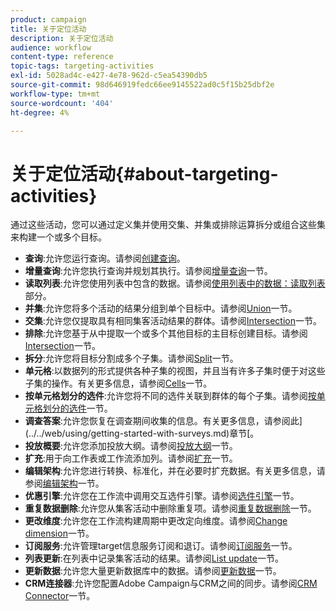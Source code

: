 ```yaml
---
product: campaign
title: 关于定位活动
description: 关于定位活动
audience: workflow
content-type: reference
topic-tags: targeting-activities
exl-id: 5028ad4c-e427-4e78-962d-c5ea54390db5
source-git-commit: 98d646919fedc66ee9145522ad0c5f15b25dbf2e
workflow-type: tm+mt
source-wordcount: '404'
ht-degree: 4%

---
```


# 关于定位活动{#about-targeting-activities}

通过这些活动，您可以通过定义集并使用交集、并集或排除运算拆分或组合这些集来构建一个或多个目标。

* **查询**:允许您运行查询。请参阅[创建查询](../../workflow/using/query.md#creating-a-query)。
* **增量查询**:允许您执行查询并规划其执行。请参阅[增量查询](../../workflow/using/incremental-query.md)一节。
* **读取列表**:允许您使用列表中包含的数据。请参阅[使用列表中的数据：读取列表](../../platform/using/import-export-workflows.md#using-data-from-a-list--read-list)部分。
* **并集**:允许您将多个活动的结果分组到单个目标中。请参阅[Union](../../workflow/using/union.md)一节。
* **交集**:允许您仅提取具有相同集客活动结果的群体。请参阅[Intersection](../../workflow/using/intersection.md)一节。
* **排除**:允许您基于从中提取一个或多个其他目标的主目标创建目标。请参阅[Intersection](../../workflow/using/intersection.md)一节。
* **拆分**:允许您将目标分割成多个子集。请参阅[Split](../../workflow/using/split.md)一节。
* **单元格**:以数据列的形式提供各种子集的视图，并且当有许多子集时便于对这些子集的操作。有关更多信息，请参阅[Cells](../../workflow/using/cells.md)一节。
* **按单元格划分的选件**:允许您将不同的选件关联到群体的每个子集。请参阅[按单元格划分的选件](../../workflow/using/offers-by-cell.md)一节。
* **调查答案**:允许您恢复在调查期间收集的信息。有关更多信息，请参阅此](../../web/using/getting-started-with-surveys.md)章节[。
* **投放概要**:允许您添加投放大纲。请参阅[投放大纲](../../workflow/using/delivery-outline.md)一节。
* **扩充**:用于向工作表或工作流添加列。请参阅[扩充](../../workflow/using/enrichment.md)一节。
* **编辑架构**:允许您进行转换、标准化，并在必要时扩充数据。有关更多信息，请参阅[编辑架构](../../workflow/using/edit-schema.md)一节。
* **优惠引擎**:允许您在工作流中调用交互选件引擎。请参阅[选件引擎](../../workflow/using/offer-engine.md)一节。
* **重复数据删除**:允许您从集客活动中删除重复项。请参阅[重复数据删除](../../workflow/using/deduplication.md)一节。
* **更改维度**:允许您在工作流构建周期中更改定向维度。请参阅[Change dimension](../../workflow/using/change-dimension.md)一节。
* **订阅服务**:允许管理target信息服务订阅和退订。请参阅[订阅服务](../../workflow/using/subscription-services.md)一节。
* **列表更新**:在列表中记录集客活动的结果。请参阅[List update](../../workflow/using/list-update.md)一节。
* **更新数据**:允许您大量更新数据库中的数据。请参阅[更新数据](../../workflow/using/update-data.md)一节。
* **CRM连接器**:允许您配置Adobe Campaign与CRM之间的同步。请参阅[CRM Connector](../../workflow/using/crm-connector.md)一节。
